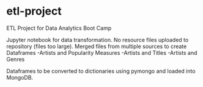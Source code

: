 # etl-project
ETL Project for Data Analytics Boot Camp

Jupyter notebook for data transformation. No resource files uploaded to repository (files too large).
Merged files from multiple sources to create Dataframes
-Artists and Popularity Measures
-Artists and Titles
-Artists and Genres

Dataframes to be converted to dictionaries using pymongo and loaded into MongoDB.
